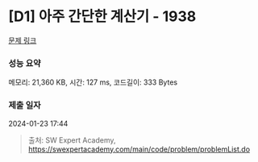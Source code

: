 # [D1] 아주 간단한 계산기 - 1938 

[문제 링크](https://swexpertacademy.com/main/code/problem/problemDetail.do?contestProbId=AV5PjsYKAMIDFAUq) 

### 성능 요약

메모리: 21,360 KB, 시간: 127 ms, 코드길이: 333 Bytes

### 제출 일자

2024-01-23 17:44



> 출처: SW Expert Academy, https://swexpertacademy.com/main/code/problem/problemList.do
